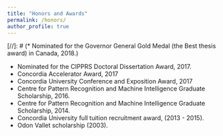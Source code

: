 ```yaml
---
title: "Honors and Awards"
permalink: /honors/
author_profile: true
---
```

 
[//]: # (* Nominated for the Governor General Gold Medal (the Best thesis award) in Canada, 2018.)
* Nominated for the CIPPRS Doctoral Dissertation Award, 2017.
* Concordia Accelerator Award, 2017
* Concordia University Conference and Exposition Award, 2017
* Centre for Pattern Recognition and Machine Intelligence Graduate Scholarship, 2016. 
* Centre for Pattern Recognition and Machine Intelligence Graduate Scholarship, 2014. 
* Concordia University full tuition recruitment award, (2013 - 2015).
* Odon Vallet scholarship (2003).